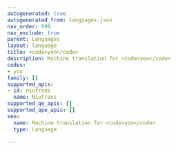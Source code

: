 ```yaml
---
autogenerated: true
autogenerated_from: languages.json
nav_order: 999
nav_exclude: true
parent: Languages
layout: language
title: <code>yon</code>
description: Machine translation for <code>yon</code>
codes:
- yon
family: []
supported_apis:
- id: niutrans
  name: Niutrans
supported_qe_apis: []
supported_ape_apis: []
seo:
  name: Machine translation for <code>yon</code>
  type: Language

---
```


